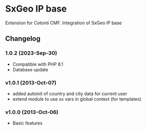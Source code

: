 SxGeo IP base
============

Extension for Cotonti CMF. Integration of SxGeo IP base


Changelog
---------

### 1.0.2 (2023-Sep-30)
* Compatible with PHP 8.1
* Database update

### v1.0.1 (2013-Oct-07)

* added autoinit of country and city data for current user
* extend module to use sx vars in global context (for templates)

### v1.0.0 (2013-Oct-06)

* Basic features
